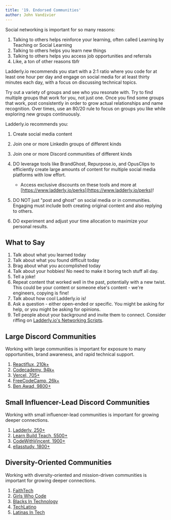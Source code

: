 ```yaml
---
title: '19. Endorsed Communities'
author: John Vandivier
---
```


Social networking is important for so many reasons:

1. Talking to others helps reinforce your learning, often called Learning by Teaching or Social Learning
2. Talking to others helps you learn new things
3. Talking to others helps you access job opportunities and referrals
4. Like, a ton of other reasons tbfr

Ladderly.io recommends you start with a 2:1 ratio where you code for at least one hour per day and engage on social media for at least thirty minutes each day, with a focus on discussing technical topics.

Try out a variety of groups and see who you resonate with. Try to find multiple groups that work for you, not just one. Once you find some groups that work, post consistently in order to grow actual relationships and name recognition. Over times, use an 80/20 rule to focus on groups you like while exploring new groups continuously.

Ladderly.io recommends you:

1. Create social media content
2. Join one or more LinkedIn groups of different kinds
3. Join one or more Discord communities of different kinds
4. DO leverage tools like BrandGhost, Repurpose.io, and OpusClips to efficiently create large amounts of content for multiple social media platforms with low effort.

   - Access exclusive discounts on these tools and more at [https://www.ladderly.io/perks](https://www.ladderly.io/perks)!

5. DO NOT just "post and ghost" on social media or in communities. Engaging must include both creating original content and also replying to others.
6. DO experiment and adjust your time allocation to maximize your personal results.

## What to Say

1. Talk about what you learned today
2. Talk about what you found difficult today
3. Brag about what you accomplished today
4. Talk about your hobbies! No need to make it boring tech stuff all day.
5. Tell a joke!
6. Repeat content that worked well in the past, potentially with a new twist. This could be your content or someone else's content - we're engineers, copying is fine!
7. Talk about how cool Ladderly.io is!
8. Ask a question - either open-ended or specific. You might be asking for help, or you might be asking for opinions.
9. Tell people about your background and invite them to connect. Consider riffing on [Ladderly.io's Networking Scripts](/blog/2025-01-20-social-networking-scripts).

## Large Discord Communities

Working with large communities is important for exposure to many opportunities, brand awareness, and rapid technical support.

1. [Reactiflux, 210k+](https://www.reactiflux.com/)
2. [Codecademy, 94k+](https://discuss.codecademy.com/t/official-codecademy-discord-server/495965)
3. [Vercel, 705+](https://github.com/vercel/next.js/discussions/14919)
4. [FreeCodeCamp, 26k+](https://www.freecodecamp.org/news/freecodecamp-discord-chat-room-server/)
5. [Ben Awad, 9800+](https://www.benawad.com/)

## Small Influencer-Lead Discord Communities

Working with small influencer-lead communities is important for growing deeper connections.

1. [Ladderly, 250+](https://ladderly.io/)
2. [Learn Build Teach, 5500+](https://twitter.com/jamesqquick)
3. [CodeWithVincent, 1900+](https://discord.gg/kvBJQsfPdd)
4. [ellasstudy, 1800+](https://www.tiktok.com/@ellasstudy)

## Diversity-Oriented Communities

Working with diversity-oriented and mission-driven communities is important for growing deeper connections.

1. [FaithTech](https://faithtech.com/)
2. [Girls Who Code](https://girlswhocode.com/)
3. [Blacks In Technology](https://www.blacksintechnology.net/)
4. [TechLatino](https://techlatino.org/)
5. [Latinas In Tech](https://latinasintech.org/)
